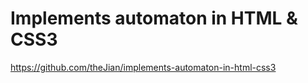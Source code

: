 # Implements automaton in HTML & CSS3

<https://github.com/theJian/implements-automaton-in-html-css3>
